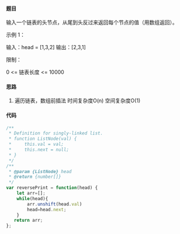 #### 题目

输入一个链表的头节点，从尾到头反过来返回每个节点的值（用数组返回）。

 

示例 1：

输入：head = [1,3,2]
输出：[2,3,1]


限制：

0 <= 链表长度 <= 10000

#### 思路

1. 遍历链表，数组前插法 时间复杂度O(n)  空间复杂度O(1)



#### 代码

```js
/**
 * Definition for singly-linked list.
 * function ListNode(val) {
 *     this.val = val;
 *     this.next = null;
 * }
 */
/**
 * @param {ListNode} head
 * @return {number[]}
 */
var reversePrint = function(head) {
    let arr=[];
    while(head){
        arr.unshift(head.val)
        head=head.next;
    }
   return arr;
};
```

